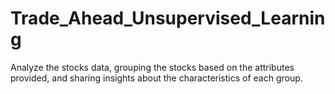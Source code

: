 # Trade_Ahead_Unsupervised_Learning
Analyze the stocks data, grouping the stocks based on the attributes provided, and sharing insights about the characteristics of each group.
